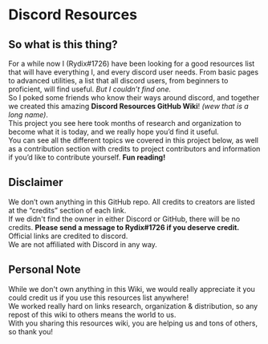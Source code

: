 # Discord Resources

## So what is this thing?

For a while now I (Rydix#1726) have been looking for a good resources list that will have everything I, and every discord user needs. 
From basic pages to advanced utilities, a list that all discord users, from beginners to proficient, will find useful.
*But I couldn’t find one.* \
So I poked some friends who know their ways around discord, and together we created this amazing **Discord Resources GitHub Wiki**! _(wew that is a long name)_. \
This project you see here took months of research and organization to become what it is today, and we really hope you’d find it useful.  
You can see all the different topics we covered in this project below, as well as a contribution section with credits to project contributors and information if you’d like to contribute yourself. 
**Fun reading!**

## Disclaimer 
We don’t own anything in this GitHub repo. All credits to creators are listed at the “credits” section of each link. \
If we didn't find the owner in either Discord or GitHub, there will be no credits. **Please send a message to Rydix#1726 if you deserve credit.** \
Official links are credited to discord. \
We are not affiliated with Discord in any way.

## Personal Note
While we don't own anything in this Wiki, we would really appreciate it you could credit us if you use this resources list anywhere! \
We worked really hard on links research, organization & distribution, so any repost of this wiki to others means the world to us. \
With you sharing this resources wiki, you are helping us and tons of others, so thank you! 
